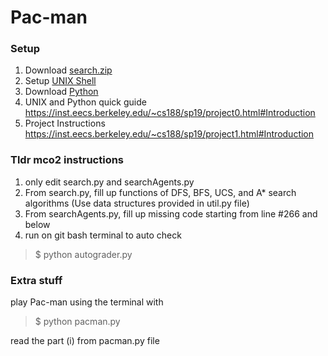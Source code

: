 # Pac-man
### Setup
  1. Download [search.zip](https://inst.eecs.berkeley.edu/~cs188/fa18/assets/files/search.zip)
  2. Setup [UNIX Shell](https://swcarpentry.github.io/shell-novice/setup.html)
  3. Download [Python](https://www.python.org/downloads/)
  4. UNIX and Python quick guide https://inst.eecs.berkeley.edu/~cs188/sp19/project0.html#Introduction
  5. Project Instructions https://inst.eecs.berkeley.edu/~cs188/sp19/project1.html#Introduction
### Tldr mco2 instructions
  1. only edit search.py and searchAgents.py
  2. From search.py, fill up functions of DFS, BFS, UCS, and A* search algorithms (Use data structures provided in util.py file)
  3. From searchAgents.py, fill up missing code starting from line #266 and below
  4. run on git bash terminal to auto check
  > $ python autograder.py
 
### Extra stuff
 
  play Pac-man using the terminal with
  > $ python pacman.py 

  read the part (i) from pacman.py file

